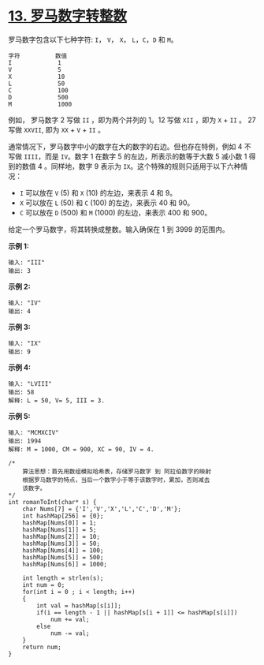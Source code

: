 # [13. 罗马数字转整数](https://leetcode-cn.com/problems/roman-to-integer/)

罗马数字包含以下七种字符: `I`， `V`， `X`， `L`，`C`，`D` 和 `M`。

```
字符          数值
I             1
V             5
X             10
L             50
C             100
D             500
M             1000
```

例如， 罗马数字 2 写做 `II` ，即为两个并列的 1。12 写做 `XII` ，即为 `X` + `II` 。 27 写做  `XXVII`, 即为 `XX` + `V` + `II` 。

通常情况下，罗马数字中小的数字在大的数字的右边。但也存在特例，例如 4 不写做 `IIII`，而是 `IV`。数字 1 在数字 5 的左边，所表示的数等于大数 5 减小数 1 得到的数值 4 。同样地，数字 9 表示为 `IX`。这个特殊的规则只适用于以下六种情况：

- `I` 可以放在 `V` (5) 和 `X` (10) 的左边，来表示 4 和 9。
- `X` 可以放在 `L` (50) 和 `C` (100) 的左边，来表示 40 和 90。 
- `C` 可以放在 `D` (500) 和 `M` (1000) 的左边，来表示 400 和 900。

给定一个罗马数字，将其转换成整数。输入确保在 1 到 3999 的范围内。

**示例 1:**

```
输入: "III"
输出: 3
```

**示例 2:**

```
输入: "IV"
输出: 4
```

**示例 3:**

```
输入: "IX"
输出: 9
```

**示例 4:**

```
输入: "LVIII"
输出: 58
解释: L = 50, V= 5, III = 3.
```

**示例 5:**

```
输入: "MCMXCIV"
输出: 1994
解释: M = 1000, CM = 900, XC = 90, IV = 4.
```



```CQL
/*
    算法思想：首先用数组模拟哈希表，存储罗马数字 到 阿拉伯数字的映射
    根据罗马数字的特点，当后一个数字小于等于该数字时，累加，否则减去
    该数字。
*/
int romanToInt(char* s) {
    char Nums[7] = {'I','V','X','L','C','D','M'};    
    int hashMap[256] = {0};
    hashMap[Nums[0]] = 1;
    hashMap[Nums[1]] = 5;
    hashMap[Nums[2]] = 10;
    hashMap[Nums[3]] = 50;
    hashMap[Nums[4]] = 100;
    hashMap[Nums[5]] = 500;
    hashMap[Nums[6]] = 1000;
    
    int length = strlen(s);
    int num = 0;
    for(int i = 0 ; i < length; i++)
    {
        int val = hashMap[s[i]];
        if(i == length - 1 || hashMap[s[i + 1]] <= hashMap[s[i]])
            num += val;
        else
            num -= val;
    }
    return num;
}
```